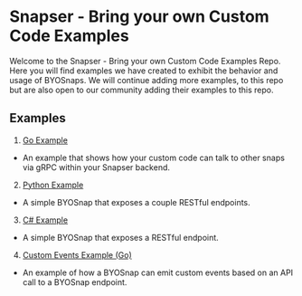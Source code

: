 # Snapser - Bring your own Custom Code Examples

Welcome to the Snapser - Bring your own Custom Code Examples Repo. Here you will find examples
we have created to exhibit the behavior and usage of BYOSnaps. We will continue adding more examples,
to this repo but are also open to our community adding their examples to this repo.

## Examples
1. [Go Example](https://github.com/snapser-community/snapser-byosnaps/tree/main/byosnap-go)
  - An example that shows how your custom code can talk to other snaps via gRPC within your Snapser backend.
2. [Python Example](https://github.com/snapser-community/snapser-byosnaps/tree/main/byosnap-python)
  - A simple BYOSnap that exposes a couple RESTful endpoints.
3. [C# Example](https://github.com/snapser-community/snapser-byosnaps/tree/main/ByoSnapCSharp)
  - A simple BYOSnap that exposes a RESTful endpoint.
4. [Custom Events Example (Go)](https://github.com/snapser-community/snapser-byosnaps/tree/main/byosnap-rewards)
  - An example of how a BYOSnap can emit custom events based on an API call to a BYOSnap endpoint.
